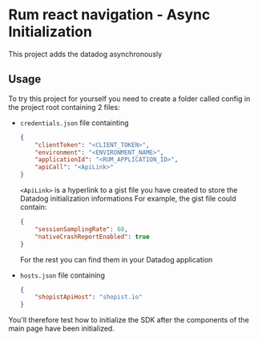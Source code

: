 # Rum react navigation - Async Initialization

This project adds the datadog asynchronously

## Usage

To try this project for yourself you need to create a folder called config in the project root containing 2 files:

- `credentials.json` file containting

    ```json
    {
        "clientToken": "<CLIENT_TOKEN>",
        "environment": "<ENVIRONMENT_NAME>",
        "applicationId": "<RUM_APPLICATION_ID>",
        "apiCall": "<ApiLink>"
    }
    ```

    `<ApiLink>` is a hyperlink to a gist file you have created to store the Datadog initialization informations
    For example, the gist file could contain:

    ```json
    {
        "sessionSamplingRate": 60,
        "nativeCrashReportEnabled": true
    }
    ```

    For the rest you can find them in your Datadog application

- `hosts.json` file containing

    ```json
    {
        "shopistApiHost": "shopist.io"
    }
    ```

You'll therefore test how to initialize the SDK after the components of the main page have been initialized.
